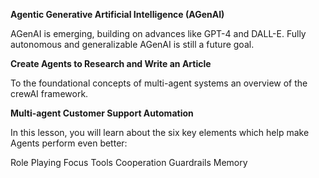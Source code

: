 **Agentic Generative Artificial Intelligence (AGenAI)**

AGenAI is emerging, building on advances like GPT-4 and DALL-E. Fully autonomous and generalizable AGenAI is still a future goal.

**Create Agents to Research and Write an Article**

To the foundational concepts of multi-agent systems
an overview of the crewAI framework.

**Multi-agent Customer Support Automation**

In this lesson, you will learn about the six key elements which help make Agents perform even better:

Role Playing
Focus
Tools
Cooperation
Guardrails
Memory
